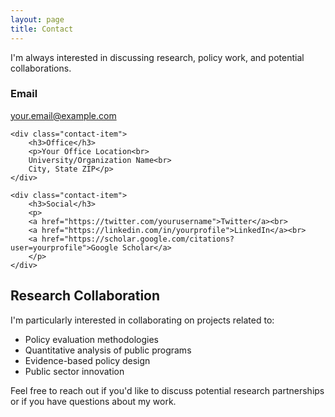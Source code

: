 ```yaml
---
layout: page
title: Contact
---
```


I'm always interested in discussing research, policy work, and potential collaborations.

<div class="contact-info">
    <div class="contact-item">
        <h3>Email</h3>
        <p><a href="mailto:your.email@example.com">your.email@example.com</a></p>
    </div>
    
    <div class="contact-item">
        <h3>Office</h3>
        <p>Your Office Location<br>
        University/Organization Name<br>
        City, State ZIP</p>
    </div>
    
    <div class="contact-item">
        <h3>Social</h3>
        <p>
        <a href="https://twitter.com/yourusername">Twitter</a><br>
        <a href="https://linkedin.com/in/yourprofile">LinkedIn</a><br>
        <a href="https://scholar.google.com/citations?user=yourprofile">Google Scholar</a>
        </p>
    </div>
</div>

## Research Collaboration

I'm particularly interested in collaborating on projects related to:

- Policy evaluation methodologies
- Quantitative analysis of public programs
- Evidence-based policy design
- Public sector innovation

Feel free to reach out if you'd like to discuss potential research partnerships or if you have questions about my work.
